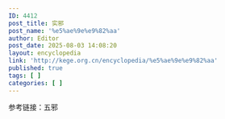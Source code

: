 ```yaml
---
ID: 4412
post_title: 实邪
post_name: '%e5%ae%9e%e9%82%aa'
author: Editor
post_date: 2025-08-03 14:08:20
layout: encyclopedia
link: 'http://kege.org.cn/encyclopedia/%e5%ae%9e%e9%82%aa'
published: true
tags: [ ]
categories: [ ]
---
```

参考链接：五邪